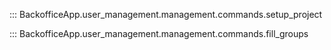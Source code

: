 
::: BackofficeApp.user_management.management.commands.setup_project

::: BackofficeApp.user_management.management.commands.fill_groups
